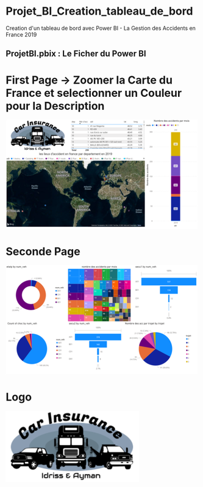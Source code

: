 # Projet_BI_Creation_tableau_de_bord
Creation d'un tableau de bord avec Power BI - La Gestion des Accidents en France 2019

## ProjetBI.pbix : Le Ficher du Power BI

# First Page -> Zoomer la Carte du France et selectionner un Couleur pour la Description 
![](Capture1.PNG)

# Seconde Page
![](Image2.png)

# Logo
![](Logo.PNG)
